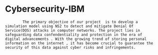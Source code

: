 # Cybersecurity-IBM

            The primary objective of our project  is to develop a simulation model using NS2 to detect and mitigate Denial Of Service(DOS) attacks in computer networks. The project lies in safeguarding data confendentiality and protection in the era of digital advancements . With the growing trend of storing personal information on the internet , it has become crucial to guarantee the security of this data against cyber risks and infringements.
